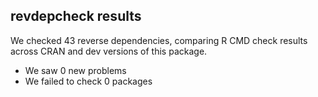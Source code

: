 ## revdepcheck results

We checked 43 reverse dependencies, comparing R CMD check results across CRAN and dev versions of this package.

 * We saw 0 new problems
 * We failed to check 0 packages


